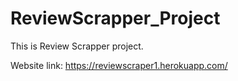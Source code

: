 # ReviewScrapper_Project
This is Review Scrapper project.

Website link:  https://reviewscraper1.herokuapp.com/
